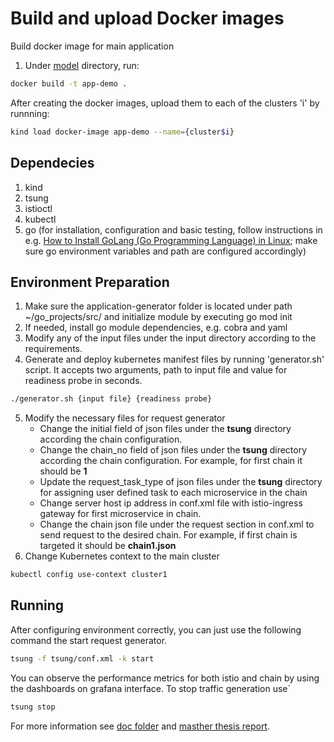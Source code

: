 # Build and upload Docker images
Build docker image for main application
1. Under [model](/model) directory, run:
``` bash
docker build -t app-demo .
```

After creating the docker images, upload them to each of the clusters 'i' by runnning:
``` bash
kind load docker-image app-demo --name={cluster$i}
```

## Dependecies
1. kind
2. tsung
3. istioctl
4. kubectl
5. go (for installation, configuration and basic testing, follow instructions in e.g. [How to Install GoLang (Go Programming Language) in Linux](HTtps://www.tecmint.com/install-go-in-linux/); make sure go environment variables and path are configured accordingly)

## Environment Preparation
1. Make sure the application-generator folder is located under path ~/go_projects/src/ and initialize module by executing go mod init
2. If needed, install go module dependencies, e.g. cobra and yaml
3. Modify any of the input files under the input directory according to the requirements.
4. Generate and deploy kubernetes manifest files by running 'generator.sh' script. It accepts two arguments, path to input file and value for readiness probe in seconds.
  ```bash
  ./generator.sh {input file} {readiness probe}
  ```
5. Modify the necessary files for request generator
    - Change the initial field of json files under the **tsung** directory according the chain configuration.
    - Change the chain_no field of json files under the **tsung** directory according the chain configuration. For example, for first chain it should be **1**
    - Update the request_task_type of json files under the **tsung** directory for assigning user defined task to each microservice in the chain
    - Change server host ip address in conf.xml file with istio-ingress gateway for first microservice in chain.
    - Change the chain json file under the request section in conf.xml to send request to the desired chain. For example, if first chain is targeted it should be **chain1.json**
6. Change Kubernetes context to the main cluster
```bash
kubectl config use-context cluster1
```
## Running
After configuring environment correctly, you can just use the following command the start request generator.
```bash
tsung -f tsung/conf.xml -k start
```
You can observe the performance metrics for both istio and chain by using the dashboards on grafana interface.
To stop traffic generation use´
```bash
tsung stop
```

For more information see [doc folder](generator/doc) and [masther thesis report](http://www.diva-portal.org/smash/record.jsf?pid=diva2%3A1506576&dswid=8090).
